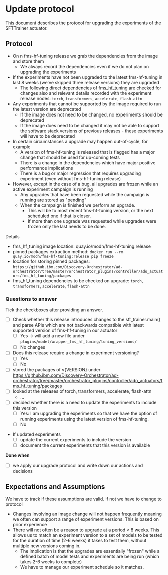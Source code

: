 # Update protocol

This document describes the protocol for upgrading the experiments of the SFTTrainer actuator.


## Protocol

* On n fms-hf-tuning release we grab the dependencies from the image and store them
  * We always record the dependencies even if we do not plan on upgrading the experiments
* If the experiments have not been upgraded to the latest fms-hf-tuning  in last 8 weeks (we've skipped three release versions) they are upgraded
    * The following direct dependencies of fms_hf_tuning are checked for changes also and relevant details recorded with the experiment release nodes: `torch`, `transformers`, `accelerate`, `flash-attn`
* Any experiments that cannot be supported by the image required to run the latest version are deprecated
  * If the image does not need to be changed, no experiments should be deprecated
  * If the image does need to be changed it may not be able to support the software stack versions of previous releases - these experiments will have to be deprecated
* In certain circumstances a upgrade may happen out-of-cycle, for example
   * A version of fms-hf-tuning is released that is flagged has a major change that should be used for up-coming tests
   * There is a change in the dependencies which have major positive performance implications
   * There is a bug or major regression that requires upgrading experiment (even without fms-hf-tuning release)
* However, except in the case of a bug, all upgrades are frozen while an active experiment campaign is running
    * Any upgrades that have been requested while the campaign is running are stored as "pending"
    * When the campaign is finished we perform an upgrade. 
        * This will be to most recent fms-hf-tuning version, or the next scheduled one if that is closer.
        * If more than one upgrade was requested while upgrades were frozen only the last needs to be done. 
   
 Details
 * fms_hf_tuning image location: quay.io/modh/fms-hf-tuning:release
 * pinned packages extraction method: `docker run --rm quay.io/modh/fms-hf-tuning:release pip freeze`
 * location for storing pinned packages: `https://github.ibm.com/Discovery-Orchestrator/ad-orchestrator/tree/master/orchestrator_plugins/controller/ado_actuators/fms_hf_tuning/packages`
 * fms_hf_tuning dependencies to be checked on upgrade: `torch`, `transformers`, `accelerate`, `flash-attn`


### Questions to answer

Tick the checkboxes after providing an answer.

- [ ] Check whether this release introduces changes to the sft_trainer.main() and parse APIs which are not backwards compatible with latest supported version of fms-hf-tuning in our actuator
    - [ ] Yes -> will add a new file under `plugins/model/wrapper_fms_hf_tuning/tuning_versions/`
    - [ ] No changes
- [ ] Does this release require a change in experiment versioning?
     - [ ] Yes
     - [ ] No
- [ ] stored the packages of v{VERSION} under https://github.ibm.com/Discovery-Orchestrator/ad-orchestrator/tree/master/orchestrator_plugins/controller/ado_actuators/fms_hf_tuning/packages 
- [ ] looked at the releases of torch, transformers, accelerate, flash-attn
     - ...
- [ ] decided whether there is a need to update the experiments to include this version
     - [ ] Yes: I am upgrading the experiments so that we have the option of running experiments using the latest version of fms-hf-tuning.
     - [ ] No
- If updated experiments
     - [ ] update the current experiments to include the version
     - [ ] document the current experiments that this version is available

**Done when**

- [ ] we apply our upgrade protocol and write down our actions and decisions


## Expectations and Assumptions

We have to track if these assumptions are valid. If not we have to change to protocol

- Changes involving an image change will not happen frequently meaning we often can support a range of experiment versions. This is based on prior experience
- There will not often be a reason to upgrade at a period < 8 weeks. This allows us to match an experiment version to a set of models to be tested for the duration of time (2-6 weeks) it takes to test them, without multiple new versions coming in. 
  - The implication is that the upgrades are essentially "frozen" while a defined batch of model tests and experiments are being run (which takes 2-6 weeks to complete)    
  - We have to manage our experiment schedule so it matches.    
